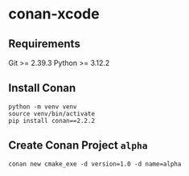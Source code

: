# conan-xcode

## Requirements
Git >= 2.39.3
Python >= 3.12.2

## Install Conan
```
python -m venv venv
source venv/bin/activate
pip install conan==2.2.2
```

## Create Conan Project `alpha`
```
conan new cmake_exe -d version=1.0 -d name=alpha
```